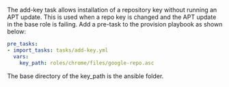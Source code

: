 The add-key task allows installation of a repository key without running an APT update. This is used when a repo key
is changed and the APT update in the base role is failing. Add a pre-task to the provision playbook as shown below:

```yaml
pre_tasks:
- import_tasks: tasks/add-key.yml
  vars:
    key_path: roles/chrome/files/google-repo.asc
```

The base directory of the key_path is the ansible folder. 
